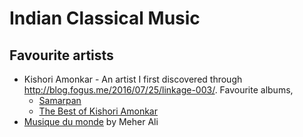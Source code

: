 # Indian Classical Music

## Favourite artists

- Kishori Amonkar - An artist I first discovered through
  <http://blog.fogus.me/2016/07/25/linkage-003/>. Favourite albums,
  - [Samarpan](https://open.spotify.com/album/1JWl6g7AWe08LR6AeHxTpI?si=bpy4-jCSRoqL-wyrNt21hw)
  - [The Best of Kishori Amonkar](https://open.spotify.com/album/3ZvAgpqjZ8CeIKPRdJF8XO?si=k4EMJ9KpSmGiKinEbktAjA)
- [Musique du monde](https://open.spotify.com/album/6mEt1wN1pXHYVA7SvGHrSi?si=4ExezuKnRrai5v410wTWEA)
  by Meher Ali
